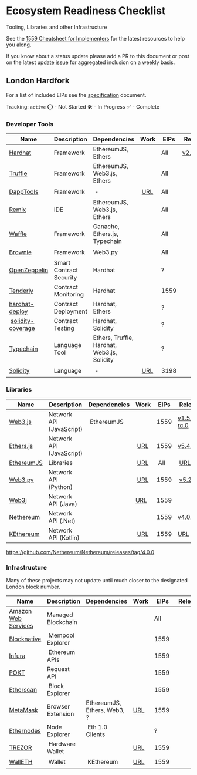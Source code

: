 # Ecosystem Readiness Checklist
Tooling, Libraries and other Infrastructure

See the [1559 Cheatsheet for Implementers](https://hackmd.io/4YVYKxxvRZGDto7aq7rVkg?view) for the latest resources to help you along.

If you know about a status update please add a PR to this document or post on the latest [update issue](https://github.com/ethereum/eth1.0-specs/issues/198) for aggregated inclusion on a weekly basis.

## London Hardfork

For a list of included EIPs see the [specification](./mainnet-upgrades/london.md) document.

Tracking: `active`
⭕ - Not Started
🛠️ - In Progress
✅ - Complete

### Developer Tools

| Name | Description | Dependencies | Work | EIPs | Release | Status
|---|---|---|---|---|---|---|
| [Hardhat][hardhat-link] |Framework |EthereumJS, Ethers |  | All |[v2.5.0][hardhat-release] |✅
| [Truffle][truffle-link] |Framework |EthereumJS, Web3.js, Ethers |  | All | | ⭕
| [DappTools][dapptools-link] |Framework | - | [URL][dapptools-work] | All |  | 🛠️ 
| [Remix][remix-link] | IDE |EthereumJS, Web3.js, Ethers |  | All |  | 🛠️
| [Waffle][waffle-link] |Framework |Ganache, Ethers.js, Typechain |  | All | | 🛠
| [Brownie][brownie-link] |Framework |Web3.py |  | All | | ⭕
| [OpenZeppelin][oz-link] |Smart Contract Security |Hardhat |  | ? | | 🛠️
| [Tenderly][tenderly-link] |Contract Monitoring |Hardhat |  | 1559 | | 🛠️
| [hardhat-deploy][hardhat-deploy-link] |Contract Deployment |Hardhat, Ethers |  | ? | | ⭕
| [solidity-coverage][solidity-coverage-link] |Contract Testing |Hardhat, Solidity |  | ? | | ⭕
| [Typechain][typechain-link] |Language Tool |Ethers, Truffle, Hardhat, Web3.js, Solidity |  | ? | | ⭕
| [Solidity][solidity-link] |Language | - | [URL][solidity-work] | 3198 |  | 🛠️ 

[hardhat-link]: https://github.com/nomiclabs/hardhat
[hardhat-release]: https://github.com/nomiclabs/hardhat/releases/tag/hardhat-core-v2.5.0
[truffle-link]: https://github.com/trufflesuite/truffle
[dapptools-link]: https://github.com/dapphub/dapptools
[remix-link]: https://github.com/ethereum/remix-project
[waffle-link]: https://github.com/EthWorks/Waffle
[brownie-link]: https://github.com/eth-brownie/brownie
[oz-link]: https://github.com/OpenZeppelin
[tenderly-link]: https://github.com/Tenderly
[hardhat-deploy-link]: https://github.com/wighawag/hardhat-deploy
[solidity-coverage-link]: https://github.com/sc-forks/solidity-coverage
[typechain-link]: https://github.com/ethereum-ts/TypeChain
[solidity-link]: http://soliditylang.eth
[solidity-work]: https://github.com/ethereum/solidity/issues/11390
[dapptools-work]:https://github.com/dapphub/dapptools/pull/688


### Libraries

| Name | Description | Dependencies | Work | EIPs | Release | Status
|---|---|---|---|---|---|---|
| [Web3.js][web3js-link] |Network API (JavaScript) | EthereumJS |  |1559 |[v1.5.0-rc.0][web3js-release]   |✅ 
| [Ethers.js][ethers-link] |Network API (JavaScript) |  | [URL][ethers-work] |1559 |[v5.4.1][ethers-release]  |✅ 
| [EthereumJS][ethereumjs-link] |Libraries |  | [URL][ethereumjs-work] | All | [URL][ethereumjs-release] |✅
| [Web3.py][web3py-link] |Network API (Python) |  | [URL][web3py-work] |1559 | [v5.21.0][web3py-release] |✅
| [Web3j][web3j-link] |Network API (Java) |  | [URL][web3j-work] |1559 |  |🛠️ 
| [Nethereum][nethereum-link] |Network API (.Net) |  |  |1559 | [v4.0.0][nethereum-release]  |✅
| [KEthereum][kethereum-link] |Network API (Kotlin) | | [URL][kethereum-work] |1559 |[URL][kethereum-release]  |✅

https://github.com/Nethereum/Nethereum/releases/tag/4.0.0

[web3js-link]: https://github.com/ChainSafe/web3.js
[web3js-release]: https://github.com/ChainSafe/web3.js/releases/tag/v1.5.0-rc.0
[ethers-link]: https://github.com/ethers-io/ethers.js
[ethers-work]: https://github.com/ethers-io/ethers.js/issues/1610
[ethers-release]: https://github.com/ethers-io/ethers.js/releases/tag/v5.4.1
[ethereumjs-link]: https://github.com/ethereumjs/ethereumjs-monorepo
[ethereumjs-work]: https://github.com/ethereumjs/ethereumjs-monorepo/issues/1211
[ethereumjs-release]: https://github.com/ethereumjs/ethereumjs-monorepo/pull/1263
[web3py-link]: https://github.com/ethereum/web3.py
[web3py-work]: https://github.com/ethereum/web3.py/issues/1835
[web3py-release]: https://web3py.readthedocs.io/en/latest/releases.html#v5-21-0-2021-07-12
[web3j-link]: https://github.com/web3j/web3j
[web3j-work]: https://github.com/web3j/web3j/pull/1417
[nethereum-link]: https://github.com/Nethereum/Nethereum
[nethereum-release]: https://github.com/Nethereum/Nethereum/releases/tag/4.0.0
[kethereum-link]: https://github.com/komputing/KEthereum
[kethereum-work]: https://github.com/komputing/KEthereum/issues/101
[kethereum-release]: https://github.com/komputing/KEthereum/commit/8c1386853301e792f798d148677812c04ff0e434

### Infrastructure

Many of these projects may not update until much closer to the designated London block number.

| Name | Description | Dependencies | Work | EIPs | Release | Status
|---|---|---|---|---|---|---|
| [Amazon Web Services][AWS-link] | Managed Blockchain |  |  | All |  |⭕
| [Blocknative][blocknative-link] | Mempool Explorer |  |  | 1559 |  |⭕
| [Infura][infura-link] | Ethereum APIs |  |  | 1559 |  |✅
| [POKT][pocket-link] | Request API |  |  | 1559 |  |⭕ 
| [Etherscan][etherscan-link] | Block Explorer |  |  | 1559 |  |🛠️
| [MetaMask][metamask-link] | Browser Extension | EthereumJS, Ethers, Web3, ? | [URL][metamask-work] | 1559 |  |🛠️ 
| [Ethernodes][ethernodes-link] | Node Explorer | Eth 1.0 Clients |  | ? |  |⭕ 
| [TREZOR][trezor-link] | Hardware Wallet |  | [URL][trezor-work] | 1559 |  |🛠️ 
| [WallETH][walleth-link] | Wallet | KEthereum | [URL][walleth-work] | 1559 |  |🛠️  

[AWS-link]: https://aws.amazon.com/managed-blockchain/
[blocknative-link]: https://github.com/blocknative
[infura-link]: https://github.com/INFURA
[pocket-link]: https://pokt.network/
[etherscan-link]: https://github.com/etherscan
[metamask-link]: https://github.com/MetaMask
[metamask-work]: https://github.com/MetaMask/metamask-mobile/issues/2571
[ethernodes-link]: https://www.ethernodes.org/
[trezor-link]: https://trezor.io
[trezor-work]: https://github.com/trezor/trezor-firmware/issues/1604
[walleth-link]: https://walleth.org
[walleth-work]: https://github.com/walleth/walleth/issues/523

